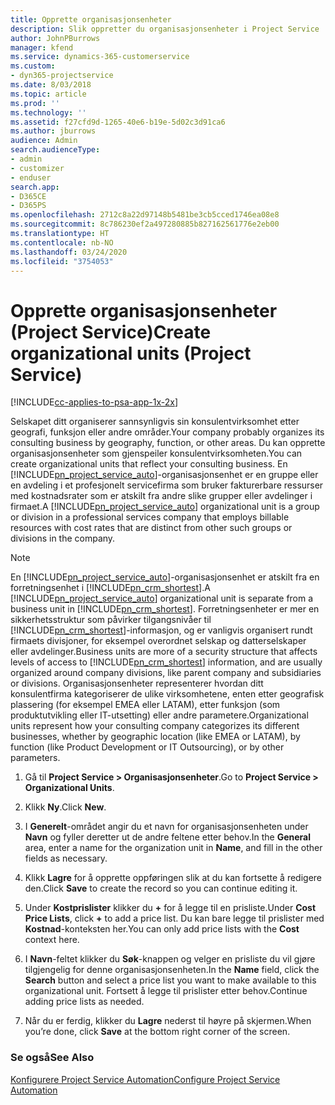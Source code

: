 ```yaml
---
title: Opprette organisasjonsenheter
description: Slik oppretter du organisasjonsenheter i Project Service
author: JohnPBurrows
manager: kfend
ms.service: dynamics-365-customerservice
ms.custom:
- dyn365-projectservice
ms.date: 8/03/2018
ms.topic: article
ms.prod: ''
ms.technology: ''
ms.assetid: f27cfd9d-1265-40e6-b19e-5d02c3d91ca6
ms.author: jburrows
audience: Admin
search.audienceType:
- admin
- customizer
- enduser
search.app:
- D365CE
- D365PS
ms.openlocfilehash: 2712c8a22d97148b5481be3cb5cced1746ea08e8
ms.sourcegitcommit: 8c786230ef2a497280885b827162561776e2eb00
ms.translationtype: HT
ms.contentlocale: nb-NO
ms.lasthandoff: 03/24/2020
ms.locfileid: "3754053"
---
```

# <a name="create-organizational-units-project-service"></a><span data-ttu-id="77087-103">Opprette organisasjonsenheter (Project Service)</span><span class="sxs-lookup"><span data-stu-id="77087-103">Create organizational units (Project Service)</span></span>

[!INCLUDE[cc-applies-to-psa-app-1x-2x](../includes/cc-applies-to-psa-app-1x-2x.md)]

<span data-ttu-id="77087-104">Selskapet ditt organiserer sannsynligvis sin konsulentvirksomhet etter geografi, funksjon eller andre områder.</span><span class="sxs-lookup"><span data-stu-id="77087-104">Your company probably organizes its consulting business by geography, function, or other areas.</span></span> <span data-ttu-id="77087-105">Du kan opprette organisasjonsenheter som gjenspeiler konsulentvirksomheten.</span><span class="sxs-lookup"><span data-stu-id="77087-105">You can create organizational units that reflect your consulting business.</span></span> <span data-ttu-id="77087-106">En [!INCLUDE[pn_project_service_auto](../includes/pn-project-service-auto.md)]-organisasjonsenhet er en gruppe eller en avdeling i et profesjonelt servicefirma som bruker fakturerbare ressurser med kostnadsrater som er atskilt fra andre slike grupper eller avdelinger i firmaet.</span><span class="sxs-lookup"><span data-stu-id="77087-106">A [!INCLUDE[pn_project_service_auto](../includes/pn-project-service-auto.md)] organizational unit is a group or division in a professional services company that employs billable resources with cost rates that are distinct from other such groups or divisions in the company.</span></span>  
  
> [!NOTE]
>  <span data-ttu-id="77087-107">En [!INCLUDE[pn_project_service_auto](../includes/pn-project-service-auto.md)]-organisasjonsenhet er atskilt fra en forretningsenhet i [!INCLUDE[pn_crm_shortest](../includes/pn-crm-shortest.md)].</span><span class="sxs-lookup"><span data-stu-id="77087-107">A [!INCLUDE[pn_project_service_auto](../includes/pn-project-service-auto.md)] organizational unit is separate from a business unit in [!INCLUDE[pn_crm_shortest](../includes/pn-crm-shortest.md)].</span></span> <span data-ttu-id="77087-108">Forretningsenheter er mer en sikkerhetsstruktur som påvirker tilgangsnivåer til [!INCLUDE[pn_crm_shortest](../includes/pn-crm-shortest.md)]-informasjon, og er vanligvis organisert rundt firmaets divisjoner, for eksempel overordnet selskap og datterselskaper eller avdelinger.</span><span class="sxs-lookup"><span data-stu-id="77087-108">Business units are more of a security structure that affects levels of access to [!INCLUDE[pn_crm_shortest](../includes/pn-crm-shortest.md)] information, and are usually organized around company divisions, like parent company and subsidiaries or divisions.</span></span> <span data-ttu-id="77087-109">Organisasjonsenheter representerer hvordan ditt konsulentfirma kategoriserer de ulike virksomhetene, enten etter geografisk plassering (for eksempel EMEA eller LATAM), etter funksjon (som produktutvikling eller IT-utsetting) eller andre parametere.</span><span class="sxs-lookup"><span data-stu-id="77087-109">Organizational units represent how your consulting company categorizes its different businesses, whether by geographic location (like EMEA or LATAM), by function (like Product Development or IT Outsourcing), or by other parameters.</span></span>  
  
1.  <span data-ttu-id="77087-110">Gå til **Project Service > Organisasjonsenheter**.</span><span class="sxs-lookup"><span data-stu-id="77087-110">Go to **Project Service > Organizational Units**.</span></span>  
  
2.  <span data-ttu-id="77087-111">Klikk **Ny**.</span><span class="sxs-lookup"><span data-stu-id="77087-111">Click **New**.</span></span>  
  
3.  <span data-ttu-id="77087-112">I **Generelt**-området angir du et navn for organisasjonsenheten under **Navn** og fyller deretter ut de andre feltene etter behov.</span><span class="sxs-lookup"><span data-stu-id="77087-112">In the **General** area, enter a name for the organization unit in **Name**, and fill in the other fields as necessary.</span></span>  
  
4.  <span data-ttu-id="77087-113">Klikk **Lagre** for å opprette oppføringen slik at du kan fortsette å redigere den.</span><span class="sxs-lookup"><span data-stu-id="77087-113">Click **Save** to create the record so you can continue editing it.</span></span>  
  
5.  <span data-ttu-id="77087-114">Under **Kostprislister** klikker du **+** for å legge til en prisliste.</span><span class="sxs-lookup"><span data-stu-id="77087-114">Under **Cost Price Lists**, click **+** to add a price list.</span></span> <span data-ttu-id="77087-115">Du kan bare legge til prislister med **Kostnad**-konteksten her.</span><span class="sxs-lookup"><span data-stu-id="77087-115">You can only add price lists with the **Cost** context here.</span></span>  
  
6.  <span data-ttu-id="77087-116">I **Navn**-feltet klikker du **Søk**-knappen og velger en prisliste du vil gjøre tilgjengelig for denne organisasjonsenheten.</span><span class="sxs-lookup"><span data-stu-id="77087-116">In the **Name** field, click the **Search** button and select a price list you want to make available to this organizational unit.</span></span> <span data-ttu-id="77087-117">Fortsett å legge til prislister etter behov.</span><span class="sxs-lookup"><span data-stu-id="77087-117">Continue adding price lists as needed.</span></span>  
  
7.  <span data-ttu-id="77087-118">Når du er ferdig, klikker du **Lagre** nederst til høyre på skjermen.</span><span class="sxs-lookup"><span data-stu-id="77087-118">When you’re done, click **Save** at the bottom right corner of the screen.</span></span>  
  
### <a name="see-also"></a><span data-ttu-id="77087-119">Se også</span><span class="sxs-lookup"><span data-stu-id="77087-119">See Also</span></span>  
 [<span data-ttu-id="77087-120">Konfigurere Project Service Automation</span><span class="sxs-lookup"><span data-stu-id="77087-120">Configure Project Service Automation</span></span>](../project-service/configure.md)
